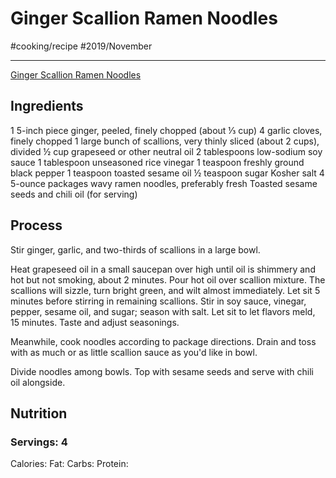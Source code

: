 # Ginger Scallion Ramen Noodles
#cooking/recipe #2019/November
- - - -
[Ginger Scallion Ramen Noodles](https://www.bonappetit.com/recipe/ginger-scallion-ramen-noodles)

## Ingredients
1 5-inch piece ginger, peeled, finely chopped (about ⅓ cup)
4 garlic cloves, finely chopped
1 large bunch of scallions, very thinly sliced (about 2 cups), divided
½ cup grapeseed or other neutral oil
2 tablespoons low-sodium soy sauce
1 tablespoon unseasoned rice vinegar
1 teaspoon freshly ground black pepper
1 teaspoon toasted sesame oil
½ teaspoon sugar
Kosher salt
4 5-ounce packages wavy ramen noodles, preferably fresh
Toasted sesame seeds and chili oil (for serving)

## Process
Stir ginger, garlic, and two-thirds of scallions in a large bowl.

Heat grapeseed oil in a small saucepan over high until oil is shimmery and hot but not smoking, about 2 minutes. Pour hot oil over scallion mixture. The scallions will sizzle, turn bright green, and wilt almost immediately. Let sit 5 minutes before stirring in remaining scallions. Stir in soy sauce, vinegar, pepper, sesame oil, and sugar; season with salt. Let sit to let flavors meld, 15 minutes. Taste and adjust seasonings.

Meanwhile, cook noodles according to package directions. Drain and toss with as much or as little scallion sauce as you'd like in bowl.

Divide noodles among bowls. Top with sesame seeds and serve with chili oil alongside.

## Nutrition
### Servings: 4
Calories: 
Fat: 
Carbs: 
Protein: 